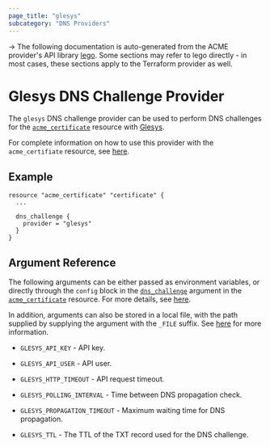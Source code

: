 ```yaml
---
page_title: "glesys"
subcategory: "DNS Providers"
---
```


-> The following documentation is auto-generated from the ACME
provider's API library [lego](https://go-acme.github.io/lego/).  Some
sections may refer to lego directly - in most cases, these sections
apply to the Terraform provider as well.

# Glesys DNS Challenge Provider

The `glesys` DNS challenge provider can be used to perform DNS challenges for
the [`acme_certificate`][resource-acme-certificate] resource with
[Glesys](https://glesys.com/).

[resource-acme-certificate]: ../resources/certificate.md

For complete information on how to use this provider with the `acme_certifiate`
resource, see [here][resource-acme-certificate-dns-challenges].

[resource-acme-certificate-dns-challenges]: ./certificate.md#using-dns-challenges

## Example

```hcl
resource "acme_certificate" "certificate" {
  ...

  dns_challenge {
    provider = "glesys"
  }
}
```
## Argument Reference

The following arguments can be either passed as environment variables, or
directly through the `config` block in the
[`dns_challenge`][resource-acme-certificate-dns-challenge-arg] argument in the
[`acme_certificate`][resource-acme-certificate] resource. For more details, see
[here][resource-acme-certificate-dns-challenges].

[resource-acme-certificate-dns-challenge-arg]: ./certificate.md#dns_challenge

In addition, arguments can also be stored in a local file, with the path
supplied by supplying the argument with the `_FILE` suffix. See
[here][acme-certificate-file-arg-example] for more information.

[acme-certificate-file-arg-example]: ./certificate.md#using-variable-files-for-provider-arguments

* `GLESYS_API_KEY` - API key.
* `GLESYS_API_USER` - API user.

* `GLESYS_HTTP_TIMEOUT` - API request timeout.
* `GLESYS_POLLING_INTERVAL` - Time between DNS propagation check.
* `GLESYS_PROPAGATION_TIMEOUT` - Maximum waiting time for DNS propagation.
* `GLESYS_TTL` - The TTL of the TXT record used for the DNS challenge.


